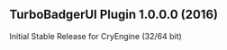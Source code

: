 TurboBadgerUI Plugin 1.0.0.0 (2016)
---------------------------
Initial Stable Release for CryEngine (32/64 bit)
